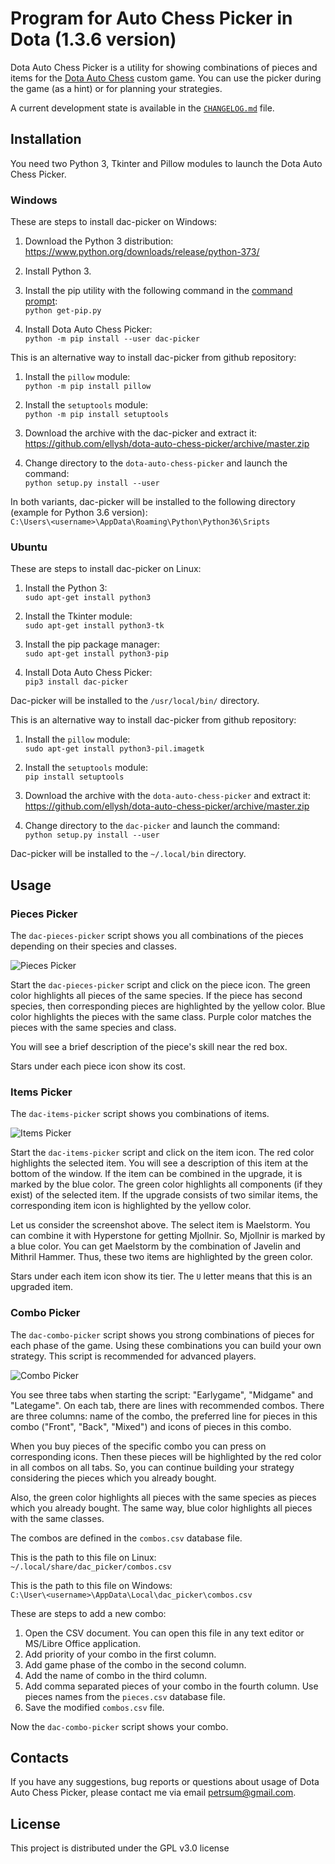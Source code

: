 # Program for Auto Chess Picker in Dota (1.3.6 version)

Dota Auto Chess Picker is a utility for showing combinations of pieces and items for the [Dota Auto Chess](https://steamcommunity.com/sharedfiles/filedetails/?id=1613886175) custom game. You can use the picker during the game (as a hint) or for planning your strategies.

A current development state is available in the [`CHANGELOG.md`](CHANGELOG.md) file.

## Installation

You need two Python 3, Tkinter and Pillow modules to launch the Dota Auto Chess Picker.

### Windows

These are steps to install dac-picker on Windows:

1. Download the Python 3 distribution:<br/>
https://www.python.org/downloads/release/python-373/

2. Install Python 3.

3. Install the pip utility with the following command in the [command prompt](https://www.computerhope.com/issues/chusedos.htm):<br/>
`python get-pip.py`

4. Install Dota Auto Chess Picker:<br/>
`python -m pip install --user dac-picker`

This is an alternative way to install dac-picker from github repository:

1. Install the `pillow` module:<br/>
`python -m pip install pillow`

2. Install the `setuptools` module:<br/>
`python -m pip install setuptools`

3. Download the archive with the dac-picker and extract it:<br/>
https://github.com/ellysh/dota-auto-chess-picker/archive/master.zip

4. Change directory to the `dota-auto-chess-picker` and launch the command:<br/>
`python setup.py install --user`

In both variants, dac-picker will be installed to the following directory (example for Python 3.6 version):<br/>
`C:\Users\<username>\AppData\Roaming\Python\Python36\Sripts`

### Ubuntu

These are steps to install dac-picker on Linux:

1. Install the Python 3:<br/>
`sudo apt-get install python3`

2. Install the Tkinter module:<br/>
`sudo apt-get install python3-tk`

3. Install the pip package manager:<br/>
`sudo apt-get install python3-pip`

4. Install Dota Auto Chess Picker:<br/>
`pip3 install dac-picker`

Dac-picker will be installed to the `/usr/local/bin/` directory.

This is an alternative way to install dac-picker from github repository:

1. Install the `pillow` module:<br/>
`sudo apt-get install python3-pil.imagetk`

2. Install the `setuptools` module:<br/>
`pip install setuptools`

3. Download the archive with the `dota-auto-chess-picker` and extract it:<br/>
https://github.com/ellysh/dota-auto-chess-picker/archive/master.zip

4. Change directory to the `dac-picker` and launch the command:<br/>
`python setup.py install --user`

Dac-picker will be installed to the `~/.local/bin` directory.

## Usage

### Pieces Picker

The `dac-pieces-picker` script shows you all combinations of the pieces depending on their species and classes.

![Pieces Picker](dac_picker/images/readme/pieces-picker-window.png)

Start the `dac-pieces-picker` script and click on the piece icon. The green color highlights all pieces of the same species. If the piece has second species, then corresponding pieces are highlighted by the yellow color. Blue color highlights the pieces with the same class. Purple color matches the pieces with the same species and class.

You will see a brief description of the piece's skill near the red box.

Stars under each piece icon show its cost.

### Items Picker

The `dac-items-picker` script shows you combinations of items.

![Items Picker](dac_picker/images/readme/items-picker-window.png)

Start the `dac-items-picker` script and click on the item icon. The red color highlights the selected item. You will see a description of this item at the bottom of the window. If the item can be combined in the upgrade, it is marked by the blue color. The green color highlights all components (if they exist) of the selected item. If the upgrade consists of two similar items, the corresponding item icon is highlighted by the yellow color.

Let us consider the screenshot above. The select item is Maelstorm. You can combine it with Hyperstone for getting Mjollnir. So, Mjollnir is marked by a blue color. You can get Maelstorm by the combination of Javelin and Mithril Hammer. Thus, these two items are highlighted by the green color.

Stars under each item icon show its tier. The `U` letter means that this is an upgraded item.

### Combo Picker

The `dac-combo-picker` script shows you strong combinations of pieces for each phase of the game. Using these combinations you can build your own strategy. This script is recommended for advanced players.

![Combo Picker](dac_picker/images/readme/combo-picker-window.png)

You see three tabs when starting the script: "Earlygame", "Midgame" and "Lategame". On each tab, there are lines with recommended combos. There are three columns: name of the combo, the preferred line for pieces in this combo ("Front", "Back", "Mixed") and icons of pieces in this combo.

When you buy pieces of the specific combo you can press on corresponding icons. Then these pieces will be highlighted by the red color in all combos on all tabs. So, you can continue building your strategy considering the pieces which you already bought.

Also, the green color highlights all pieces with the same species as pieces which you already bought. The same way, blue color highlights all pieces with the same classes.

The combos are defined in the `combos.csv` database file.

This is the path to this file on Linux:<br/>
`~/.local/share/dac_picker/combos.csv`

This is the path to this file on Windows:<br/>
`C:\User\<username>\AppData\Local\dac_picker\combos.csv`

These are steps to add a new combo:

1. Open the CSV document. You can open this file in any text editor or MS/Libre Office application.
2. Add priority of your combo in the first column.
3. Add game phase of the combo in the second column.
4. Add the name of combo in the third column.
5. Add comma separated pieces of your combo in the fourth column. Use pieces names from the `pieces.csv` database file.
6. Save the modified `combos.csv` file.

Now the `dac-combo-picker` script shows your combo.

## Contacts

If you have any suggestions, bug reports or questions about usage of Dota Auto Chess Picker, please contact me via email petrsum@gmail.com.

## License

This project is distributed under the GPL v3.0 license
